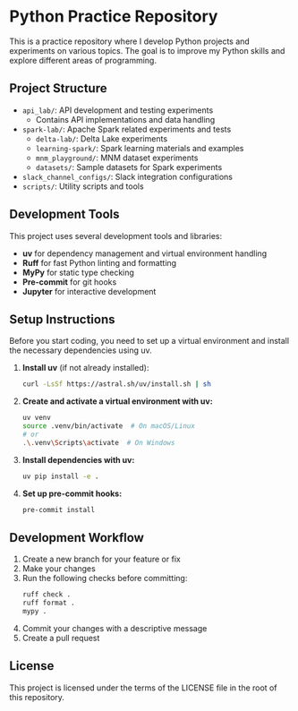 # Python Practice Repository

This is a practice repository where I develop Python projects and experiments on various topics. The goal is to improve my Python skills and explore different areas of programming.

## Project Structure

- `api_lab/`: API development and testing experiments
  - Contains API implementations and data handling
- `spark-lab/`: Apache Spark related experiments and tests
  - `delta-lab/`: Delta Lake experiments
  - `learning-spark/`: Spark learning materials and examples
  - `mnm_playground/`: MNM dataset experiments
  - `datasets/`: Sample datasets for Spark experiments
- `slack_channel_configs/`: Slack integration configurations
- `scripts/`: Utility scripts and tools

## Development Tools

This project uses several development tools and libraries:

- **uv** for dependency management and virtual environment handling
- **Ruff** for fast Python linting and formatting
- **MyPy** for static type checking
- **Pre-commit** for git hooks
- **Jupyter** for interactive development

## Setup Instructions

Before you start coding, you need to set up a virtual environment and install the necessary dependencies using uv.

1. **Install uv** (if not already installed):
    ```bash
    curl -LsSf https://astral.sh/uv/install.sh | sh
    ```

2. **Create and activate a virtual environment with uv:**
    ```bash
    uv venv
    source .venv/bin/activate  # On macOS/Linux
    # or
    .\.venv\Scripts\activate  # On Windows
    ```

3. **Install dependencies with uv:**
    ```bash
    uv pip install -e .
    ```

4. **Set up pre-commit hooks:**
    ```bash
    pre-commit install
    ```

## Development Workflow

1. Create a new branch for your feature or fix
2. Make your changes
3. Run the following checks before committing:
   ```bash
   ruff check .
   ruff format .
   mypy .
   ```
4. Commit your changes with a descriptive message
5. Create a pull request

## License

This project is licensed under the terms of the LICENSE file in the root of this repository.
